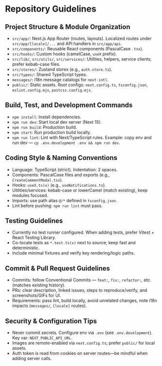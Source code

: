 # Repository Guidelines

## Project Structure & Module Organization
- `src/app/`: Next.js App Router (routes, layouts). Localized routes under `src/app/[locale]/...` and API handlers in `src/app/api`.
- `src/components/`: Reusable React components (PascalCase `.tsx`).
- `src/hooks/`: Custom hooks (camelCase, `useX` prefix).
- `src/lib/`, `src/utils/`, `src/services/`: Utilities, helpers, service clients; prefer kebab-case files.
- `src/stores/`: Zustand stores (e.g., `auth.store.ts`).
- `src/types/`: Shared TypeScript types.
- `messages/`: i18n message catalogs for `next-intl`.
- `public/`: Static assets. Root configs: `next.config.ts`, `tsconfig.json`, `eslint.config.mjs`, `postcss.config.mjs`.

## Build, Test, and Development Commands
- `npm install`: Install dependencies.
- `npm run dev`: Start local dev server (Next 15).
- `npm run build`: Production build.
- `npm start`: Run production build locally.
- `npm run lint`: Lint with Next/TypeScript rules.
Example: copy env and run dev — `cp .env.development .env && npm run dev`.

## Coding Style & Naming Conventions
- Language: TypeScript (strict). Indentation: 2 spaces.
- Components: PascalCase files and exports (e.g., `CreateCommentModal.tsx`).
- Hooks: `useX.ts(x)` (e.g., `useNotifications.ts`).
- Utilities/services: kebab-case or lowerCamel (match existing), keep modules focused.
- Imports: use path alias `@/*` defined in `tsconfig.json`.
- Lint before pushing: `npm run lint` must pass.

## Testing Guidelines
- Currently no test runner configured. When adding tests, prefer Vitest + React Testing Library.
- Co-locate tests as `*.test.ts(x)` next to source; keep fast and deterministic.
- Include minimal fixtures and verify key rendering/logic paths.

## Commit & Pull Request Guidelines
- Commits: follow Conventional Commits — `feat:`, `fix:`, `refactor:`, etc. (matches existing history).
- PRs: clear description, linked issues, steps to reproduce/verify, and screenshots/GIFs for UI.
- Requirements: pass lint, build locally, avoid unrelated changes, note i18n impacts (`messages/`, `[locale]` routes).

## Security & Configuration Tips
- Never commit secrets. Configure env via `.env` (see `.env.development`). Key var: `NEXT_PUBLIC_API_URL`.
- Images are remote-enabled via `next.config.ts`; prefer `public/` for local assets.
- Auth token is read from cookies on server routes—be mindful when adding server calls.

